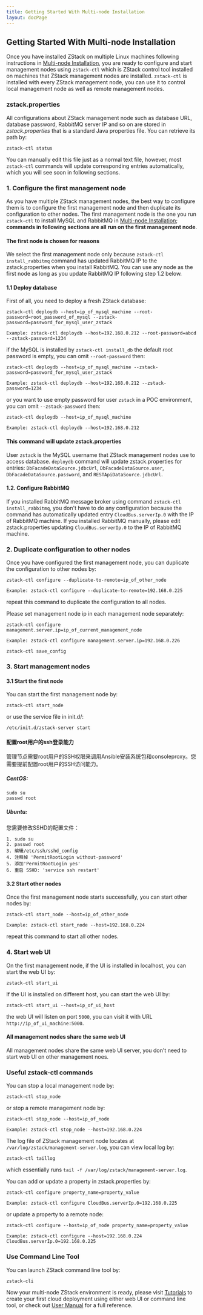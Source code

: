 ```yaml
---
title: Getting Started With Multi-node Installation
layout: docPage
---
```


<h2 id="manual">Getting Started With Multi-node Installation</h2>

Once you have installed ZStack on multiple Linux machines following instructions in [Multi-node Installation](../installation/multi-node.html), you are
ready to configure and start management nodes using `zstack-ctl` which is ZStack control tool installed on machines
that ZStack management nodes are installed. `zstack-ctl` is installed with every ZStack management node, you can use it to control
local management node as well as remote management nodes.

### zstack.properties

All configurations about ZStack management node such as database URL, database password, RabbitMQ server IP and so on are stored
in *zstack.properties* that is a standard Java properties file. You can retrieve its path by:

    zstack-ctl status
    
You can manually edit this file just as a normal text file, however, most `zstack-ctl` commands will update corresponding entries
automatically, which you will see soon in following sections.

### 1. Configure the first management node

As you have multiple ZStack management nodes, the best way to configure them is to configure the first management node and then
duplicate its configuration to other nodes. The first management node is the one you run `zstack-ctl` to install MySQL and
RabbitMQ in [Multi-node Installation](../multi-node.html); **commands in following sections are all run on the first management node**.

<div class="bs-callout bs-callout-info">
  <h4>The first node is chosen for reasons</h4>
  We select the first management node only because <code>zstack-ctl install_rabbitmq</code> command has updated RabbitMQ IP to
  the zstack.properties when you install RabbitMQ. You can use any node as the first node as long as you update RabbitMQ IP following
  step 1.2 below.
</div>

#### 1.1 Deploy database

First of all, you need to deploy a fresh ZStack database:

    zstack-ctl deploydb --host=ip_of_mysql_machine --root-password=root_password_of_mysql --zstack-password=password_for_mysql_user_zstack
    
    Example: zstack-ctl deploydb --host=192.168.0.212 --root-password=abcd --zstack-password=1234
    
if the MySQL is installed by `zstack-ctl install_db` the default root password is empty, you can omit `--root-password` then:

    zstack-ctl deploydb --host=ip_of_mysql_machine --zstack-password=password_for_mysql_user_zstack
    
    Example: zstack-ctl deploydb --host=192.168.0.212 --zstack-password=1234
    
or you want to use empty password for user `zstack` in a POC environment, you can omit `--zstack-password` then:

    zstack-ctl deploydb --host=ip_of_mysql_machine 
    
    Example: zstack-ctl deploydb --host=192.168.0.212
    
<div class="bs-callout bs-callout-info">
  <h4>This command will update zstack.properties</h4>
  User <code>zstack</code> is the MySQL username that ZStack management nodes use to access database.
  <code>deploydb</code> command will update zstack.properties for entries: <code>DbFacadeDataSource.jdbcUrl</code>, <code>DbFacadeDataSource.user</code>,
  <code>DbFacadeDataSource.password</code>, and <code>RESTApiDataSource.jdbcUrl</code>.
</div>

#### 1.2. Configure RabbitMQ

If you installed RabbitMQ message broker using command `zstack-ctl install_rabbitmq`, you don't have to do any configuration
because the command has automatically updated entry `CloudBus.serverIp.0` with the IP of RabbitMQ machine. If you installed
RabbitMQ manually, please edit zstack.properties updating `CloudBus.serverIp.0` to the IP of RabbitMQ machine.

### 2. Duplicate configuration to other nodes

Once you have configured the first management node, you can duplicate the configuration to other nodes by:

    zstack-ctl configure --duplicate-to-remote=ip_of_other_node
    
    Example: zstack-ctl configure --duplicate-to-remote=192.168.0.225
    
repeat this command to duplicate the configuration to all nodes.

Please set management node ip in each management node separately:

    zstack-ctl configure management.server.ip=ip_of_current_management_node

    Example: zstack-ctl configure management.server.ip=192.168.0.226

    zstack-ctl save_config

### 3. Start management nodes

#### 3.1 Start the first node

You can start the first management node by:

    zstack-ctl start_node
   
or use the service file in init.d/:

    /etc/init.d/zstack-server start
    
<div class="bs-callout bs-callout-info">
  <h4>配置root用户的ssh登录能力</h4>
  管理节点需要root用户的SSH权限来调用Ansible安装系统包和consoleproxy。您需要提前配置root用户的SSH访问能力。
  
  <h5>CentOS:</h5>
  <pre><code>sudo su
passwd root</code></pre>

  <h5>Ubuntu:</h5>
  您需要修改SSHD的配置文件：
  <pre><code>1. sudo su
2. passwd root
3. 编辑/etc/ssh/sshd_config
4. 注释掉 'PermitRootLogin without-password'
5. 添加'PermitRootLogin yes'
6. 重启 SSHD: 'service ssh restart'</code></pre>
</div>

#### 3.2 Start other nodes

Once the first management node starts successfully, you can start other nodes by:
 
    zstack-ctl start_node --host=ip_of_other_node
    
    Example: zstack-ctl start_node --host=192.168.0.224
    
repeat this command to start all other nodes.
    
### 4. Start web UI

On the first management node, if the UI is installed in localhost, you can start the web UI by:

    zstack-ctl start_ui 

If the UI is installed on different host, you can start the web UI by:

    zstack-ctl start_ui --host=ip_of_ui_host
    
the web UI will listen on port `5000`, you can visit it with URL `http://ip_of_ui_machine:5000`.

<div class="bs-callout bs-callout-info">
  <h4>All management nodes share the same web UI</h4>
  All management nodes share the same web UI server, you don't need to start web UI on other management noes.
</div>

### Useful zstack-ctl commands

You can stop a local management node by:

    zstack-ctl stop_node
    
or stop a remote management node by:

    zstack-ctl stop_node --host=ip_of_node
    
    Example: zstack-ctl stop_node --host=192.168.0.224
    
The log file of ZStack management node locates at `/var/log/zstack/management-server.log`, you can view local log by:

    zstack-ctl taillog
    
which essentially runs `tail -f /var/log/zstack/management-server.log`.

You can add or update a property in zstack.properties by:
 
    zstack-ctl configure property_name=property_value
    
    Example: zstack-ctl configure CloudBus.serverIp.0=192.168.0.225 
    
or update a property to a remote node:

    zstack-ctl configure --host=ip_of_node property_name=property_value
    
    Example: zstack-ctl configure --host=192.168.0.224 CloudBus.serverIp.0=192.168.0.225 
    
### Use Command Line Tool

You can launch ZStack command line tool by:

    zstack-cli
    
Now your multi-node ZStack environment is ready, please visit [Tutorials](../tutorials) to create your first cloud deployment
using either web UI or command line tool, or check out [User Manual](http://zstackdoc.readthedocs.org/en/latest/) for a full reference.


